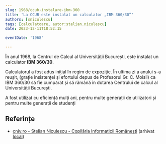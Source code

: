 ```yaml
---
slug: 1968/ccub-instalare-ibm-360
title: 'La CCUB este instalat un calculator „IBM 360/30”'
authors: [sniculescu]
tags: [calculatoare, autor:stelian.niculescu]
date: 2023-12-11T18:52:15

eventDate: '1968'

---
```


În anul 1968, la Centrul de Calcul al Universității București,
este instalat un calculator **IBM 360/30**.

<!-- truncate -->

Calculatorul a fost adus inițial în regim de expoziție. În ultima zi a anului
s-a reușit, (grație insistenței și efortului depus de Profesorul Gr. C. Moisil)
ca IBM 360/30 să fie cumpărat și să rămână în dotarea Centrului de calcul al
Universității București.

A fost utilizat cu eficiență mulți ani, pentru multe generații de utilizatori și pentru multe generații de studenți

## Referințe

- [cniv.ro - Stelian Niculescu - Copilăria Informaticii Românești](https://cniv.ro/documents/26/CNIV_Volum_Aniversar_2023_-_Versiune_Online_DPxioQg.pdf)  (arhivat [local](https://cronica-it.github.io/arhiva/))

